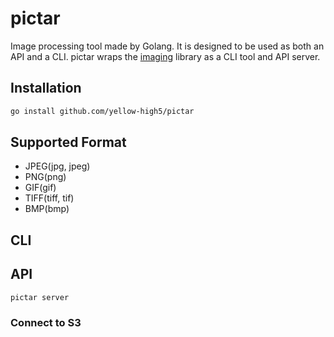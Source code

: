 # pictar

Image processing tool made by Golang. It is designed to be used as both an API and a CLI. pictar wraps the [imaging](https://github.com/disintegration/imaging) library as a CLI tool and API server.

## Installation

```sh
go install github.com/yellow-high5/pictar
```

## Supported Format

- JPEG(jpg, jpeg)
- PNG(png)
- GIF(gif)
- TIFF(tiff, tif)
- BMP(bmp)

## CLI

## API

```sh
pictar server
```

### Connect to S3
